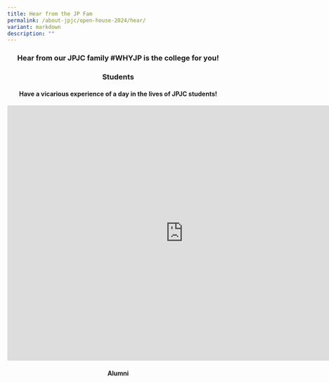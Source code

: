 ```yaml
---
title: Hear from the JP Fam
permalink: /about-jpjc/open-house-2024/hear/
variant: markdown
description: ""
---
```

<div align="justify">

<h3><center>Hear from our JPJC family #WHYJP is the college for you!</center></h3>
	
<h3><center>Students</center></h3>
<h4><center>Have a vicarious experience of a day in the lives of JPJC students!</center></h4>
<iframe allowfullscreen="" allow="accelerometer; autoplay; clipboard-write; encrypted-media; gyroscope; picture-in-picture; web-share" frameborder="0" title="YouTube video player" src="https://www.youtube.com/embed/z9U1hcVUypE?si=K0SL3hKwJtNP8QcY" height="580" width="800"></iframe>
	
<h4><center>Alumni</center></h4>
	
	
<div></div></div>